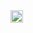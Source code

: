 <a href="https://codepen.io/victortudose">
  <img align="left" alt="Linked In" width="20px" src="Flat-Icons.com-Flat-Beer.svg" />
</a>